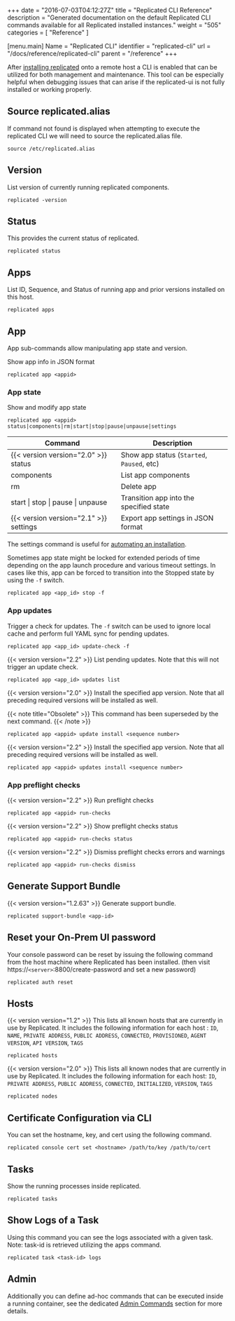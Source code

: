 +++
date = "2016-07-03T04:12:27Z"
title = "Replicated CLI Reference"
description = "Generated documentation on the default Replicated CLI commands available for all Replicated installed instances."
weight = "505"
categories = [ "Reference" ]

[menu.main]
Name       = "Replicated CLI"
identifier = "replicated-cli"
url        = "/docs/reference/replicated-cli"
parent     = "/reference"
+++

After [installing replicated](/distributing-an-application/installing/#section-easy-installation) onto a remote host a CLI is enabled
that can be utilized for both management and maintenance. This tool can be especially helpful when debugging issues that can arise if the
replicated-ui is not fully installed or working properly.

## Source replicated.alias
If command not found is displayed when attempting to execute the replicated CLI we will need to source the replicated.alias file.

```shell
source /etc/replicated.alias
```

## Version
List version of currently running replicated components.

```shell
replicated -version
```

## Status
This provides the current status of replicated.

```shell
replicated status
```

## Apps
List ID, Sequence, and Status of running app and prior versions installed on this host.

```shell
replicated apps
```

## App
App sub-commands allow manipulating app state and version.

Show app info in JSON format
```shell
replicated app <appid>
```

### App state

Show and modify app state
```shell
replicated app <appid> status|components|rm|start|stop|pause|unpause|settings
```

| Command | Description |
|---------|-------------------|
| {{< version version="2.0" >}} status | Show app status (`Started`, `Paused`, etc) |
| components | List app components |
| rm | Delete app |
| start &#124; stop &#124; pause &#124; unpause | Transition app into the specified state |
| {{< version version="2.1" >}} settings | Export app settings in JSON format |

The settings command is useful for [automating an installation](/kb/developer-resources/automate-install/).

Sometimes app state might be locked for extended periods of time depending on the app
launch procedure and various timeout settings.  In cases like this, app can be forced
to transition into the Stopped state by using the `-f` switch.
```shell
replicated app <app_id> stop -f
```

### App updates

Trigger a check for updates.  The `-f` switch can be used to ignore local cache and perform full YAML sync for pending updates.
```shell
replicated app <app_id> update-check -f
```

{{< version version="2.2" >}} List pending updates.  Note that this will not trigger an update check.
```shell
replicated app <app_id> updates list
```

{{< version version="2.0" >}} Install the specified app version.  Note that all
preceding required versions will be installed as well.

{{< note title="Obsolete" >}}
This command has been superseded by the next command.
{{< /note >}}
```shell
replicated app <appid> update install <sequence number>
```

{{< version version="2.2" >}} Install the specified app version.  Note that all
preceding required versions will be installed as well.
```shell
replicated app <appid> updates install <sequence number>
```

### App preflight checks

{{< version version="2.2" >}} Run preflight checks
```shell
replicated app <appid> run-checks
```

{{< version version="2.2" >}} Show preflight checks status
```shell
replicated app <appid> run-checks status
```

{{< version version="2.2" >}} Dismiss preflight checks errors and warnings
```shell
replicated app <appid> run-checks dismiss
```

## Generate Support Bundle
{{< version version="1.2.63" >}} Generate support bundle.

```shell
replicated support-bundle <app-id>
```

## Reset your On-Prem UI password
Your console password can be reset by issuing the following command from the host machine where Replicated
has been installed. (then visit https://`<server>`:8800/create-password and set a new password)

```shell
replicated auth reset
```

## Hosts

{{< version version="1.2" >}} This lists all known hosts that are currently in use
by Replicated. It includes the following information for each host : `ID`, `NAME`, `PRIVATE ADDRESS`, `PUBLIC ADDRESS`, `CONNECTED`, `PROVISIONED`, `AGENT VERSION`, `API VERSION`, `TAGS`

```shell
replicated hosts
```

{{< version version="2.0" >}} This lists all known nodes that are currently in use
by Replicated. It includes the following information for each host: `ID`, `PRIVATE ADDRESS`, `PUBLIC ADDRESS`, `CONNECTED`, `INITIALIZED`, `VERSION`, `TAGS`

```shell
replicated nodes
```

## Certificate Configuration via CLI
You can set the hostname, key, and cert using the following command.

```shell
replicated console cert set <hostname> /path/to/key /path/to/cert
```

## Tasks
Show the running processes inside replicated.

```shell
replicated tasks
```

## Show Logs of a Task
Using this command you can see the logs associated with a given task.
Note: task-id is retrieved utilizing the apps command.

```shell
replicated task <task-id> logs
```

## Admin
Additionally you can define ad-hoc commands that can be executed inside a running container,
see the dedicated [Admin Commands](/packaging-an-application/admin-commands) section
for more details.
